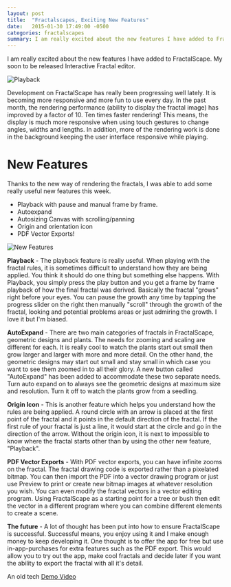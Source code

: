 ```yaml
---
layout: post
title:  "Fractalscapes, Exciting New Features"
date:   2015-01-30 17:49:00 -0500
categories: fractalscapes
summary: I am really excited about the new features I have added to FractalScape. My soon to be released Interactive Fractal editor.
---
```


I am really excited about the new features I have added to FractalScape. My soon to be released Interactive Fractal editor.

![Playback](/assets/images/blog/GrowingTree_DemoSmall.gif)

Development on FractalScape has really been progressing well lately. It is becoming more responsive and more fun to use every day. In the past month, the rendering performance (ability to display the fractal image) has improved by a factor of 10. Ten times faster rendering! This means, the display is much more responsive when using touch gestures to change angles, widths and lengths. In addition, more of the rendering work is done in the background keeping the user interface responsive while playing.

# New Features

Thanks to the new way of rendering the fractals, I was able to add some really useful new features this week.

- Playback with pause and manual frame by frame.
- Autoexpand
- Autosizing Canvas with scrolling/panning
- Origin and orientation icon
- PDF Vector Exports!

![New Features](/assets/images/blog/penrose-recording-highlights.png)

**Playback** - The playback feature is really useful. When playing with the fractal rules, it is sometimes difficult to understand how they are being applied. You think it should do one thing but something else happens. With Playback, you simply press the play button and you get a frame by frame playback of how the final fractal was derived. Basically the fractal "grows" right before your eyes. You can pause the growth any time by tapping the progress slider on the right then manually "scroll" through the growth of the fractal, looking and potential problems areas or just admiring the growth. I love it but I'm biased.

**AutoExpand** - There are two main categories of fractals in FractalScape, geometric designs and plants. The needs for zooming and scaling are different for each. It is really cool to watch the plants start out small then grow larger and larger with more and more detail. On the other hand, the geometric designs may start out small and stay small in which case you want to see them zoomed in to all their glory. A new button called "AutoExpand" has been added to accommodate these two separate needs. Turn auto expand on to always see the geometric designs at maximum size and resolution. Turn it off to watch the plants grow from a seedling.

**Origin Icon** - This is another feature which helps you understand how the rules are being applied. A round circle with an arrow is placed at the first point of the fractal and it points in the default direction of the fractal. If the first rule of your fractal is just a line, it would start at the circle and go in the direction of the arrow. Without the origin icon, it is next to impossible to know where the fractal starts other than by using the other new feature, "Playback".

**PDF Vector Exports** - With PDF vector exports, you can have infinite zooms on the fractal. The fractal drawing code is exported rather than a pixelated bitmap. You can then import the PDF into a vector drawing program or just use Preview to print or create new bitmap images at whatever resolution you wish. You can even modify the fractal vectors in a vector editing program. Using FractalScape as a starting point for a tree or bush then edit the vector in a different program where you can combine different elements to create a scene.

**The future** - A lot of thought has been put into how to ensure FractalScape is successful. Successful means, you enjoy using it and I make enough money to keep developing it. One thought is to offer the app for free but use in-app-purchases for extra features such as the PDF export. This would allow you to try out the app, make cool fractals and decide later if you want the ability to export the fractal with all it's detail.

An old tech [Demo Video](https://vimeo.com/115025604)